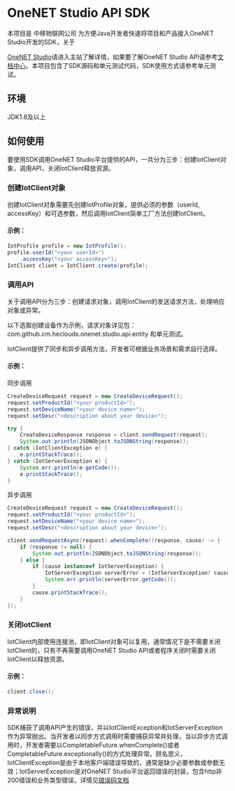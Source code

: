 # OneNET Studio API SDK 

本项目是 中移物联网公司 为方便Java开发者快速将项目和产品接入OneNET Studio开发的SDK，关于

[OneNET Studio](https://open.iot.10086.cn/studio)请进入主站了解详情，如果要了解OneNET Studio API请参考[文档中心](https://open.iot.10086.cn/doc/iot_platform/book/api/introduce.html)。本项目包含了SDK源码和单元测试代码，SDK使用方式请参考单元测试。

## 环境

JDK1.8及以上

## 如何使用

要使用SDK调用OneNET Studio平台提供的API，一共分为三步：创建IotClient对象，调用API，关闭IotClient释放资源。

### 创建IotClient对象

创建IotClient对象需要先创建IotProfile对象，提供必须的参数（userId, accessKey）和可选参数，然后调用IotClient简单工厂方法创建IotClient。

#### 示例：

```java
IotProfile profile = new IotProfile();
profile.userId("<your userId>")
    .accessKey("<your accessKey>");
IotClient client = IotClient.create(profile);
```

### 调用API

关于调用API分为三步：创建请求对象，调用IotClient的发送请求方法，处理响应对象或异常。

以下选取创建设备作为示例，请求对象详见包：com.github.cm.heclouds.onenet.studio.api.entity 和单元测试。

IotClient提供了同步和异步调用方法，开发者可根据业务场景和需求自行选择。

#### 示例：

同步调用

```java
CreateDeviceRequest request = new CreateDeviceRequest();
request.setProductId("<your productId>");
request.setDeviceName("<your device name>");
request.setDesc("<description about your device>");

try {
    CreateDeviceResponse response = client.sendRequest(request);
    System.out.println(JSONObject.toJSONString(response));
} catch (IotClientException e) {
    e.printStackTrace();
} catch (IotServerException e) {
    System.err.println(e.getCode());
    e.printStackTrace();
}
```

异步调用

```java
CreateDeviceRequest request = new CreateDeviceRequest();
request.setProductId("<your productId>");
request.setDeviceName("<your device name>");
request.setDesc("<description about your device>");

client.sendRequestAsync(request).whenComplete((response, cause) -> {
    if (response != null) {
        System.out.println(JSONObject.toJSONString(response));
    } else {
        if (cause instanceof IotServerException) {
            IotServerException serverError = (IotServerException) cause;
            System.err.println(serverError.getCode());
        }
        cause.printStackTrace();
    }
});
```

### 关闭IotClient

IotClient内部使用连接池，即IotClient对象可以复用，通常情况下是不需要关闭IotClient的，只有不再需要调用OneNET Studio API或者程序关闭时需要关闭IotClient以释放资源。

#### 示例：

```java
client.close();
```

### 异常说明

SDK捕获了调用API产生的错误，并以IotClientException和IotServerException作为异常抛出。当开发者以同步方式调用时需要捕获异常并处理，当以异步方式调用时，开发者需要以CompletableFuture.whenComplete()或者CompletableFuture.exceptionally()的方式处理异常。顾名思义，IotClientException是由于本地客户端错误导致的，通常是缺少必要参数或参数无效；IotServerException是对OneNET Studio平台返回错误的封装，包含http非200错误和业务类型错误，详情见[错误码文档](https://open.iot.10086.cn/doc/iot_platform/book/api/code.html)